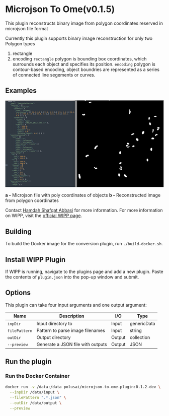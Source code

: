 # Microjson To Ome(v0.1.5)

This plugin reconstructs binary image from polygon coordinates reserved in microjson file format

Currently this plugin supports binary image reconstruction for only two Polygon types
1. rectangle
2. encoding
`rectangle` polygon is bounding box coordinates, which surrounds each object and specifies its position.
`encoding` polygon is contour-based encoding, object boundries are represented as a series of connected line segements or curves.

## Examples

<img src="./image.png">

**a -** Microjson file with poly coordinates of objects
**b -** Reconstructed image from polygon coordinates

Contact [Hamdah Shafqat Abbasi](mailto:hamdahshafqat.abbasi@nih.gov) for more information.
For more information on WIPP, visit the
[official WIPP page](https://isg.nist.gov/deepzoomweb/software/wipp).

## Building

To build the Docker image for the conversion plugin, run
`./build-docker.sh`.

## Install WIPP Plugin

If WIPP is running, navigate to the plugins page and add a new plugin. Paste the
contents of `plugin.json` into the pop-up window and submit.

## Options

This plugin can take four input arguments and one output argument:

| Name              | Description                                           | I/O    | Type         |
|-------------------|-------------------------------------------------------|--------|--------------|
| `inpDir`          | Input directory to                                       | Input  | genericData         |
| `filePattern`     | Pattern to parse image filenames                    | Input  | string       |
| `outDir`          | Output directory                        | Output | collection       |
| `--preview`      | Generate a JSON file with outputs                     | Output | JSON            |

## Run the plugin

### Run the Docker Container

```bash
docker run -v /data:/data polusai/microjson-to-ome-plugin:0.1.2-dev \
  --inpDir /data/input \
  --filePattern ".*.json" \
  --outDir /data/output \
  --preview
```
